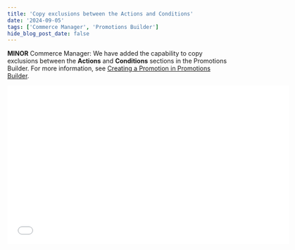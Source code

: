 ```yaml
---
title: 'Copy exclusions between the Actions and Conditions'
date: '2024-09-05'
tags: ['Commerce Manager', 'Promotions Builder']
hide_blog_post_date: false
---
```


**MINOR** Commerce Manager: We have added the capability to copy exclusions between the **Actions** and **Conditions** sections in the Promotions Builder. For more information, see [Creating a Promotion in Promotions Builder](/docs/commerce-manager/promotions-builder/creating-a-promotion-in-promotions-builder).


<iframe class="vidyard_iframe" title="Elastic Path _ Commerce Manager - Copy Exclusions" src="//play.vidyard.com/4fYiP1QhLqAao3QQRyDeyN.html?" width="640" height="360" scrolling="no" frameborder="0" allowtransparency="true" allowfullscreen referrerpolicy="no-referrer-when-downgrade"></iframe>